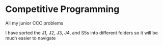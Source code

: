 # Competitive Programming

All my junior CCC problems

I have sorted the J1, J2, J3, J4, and S5s into different folders so it will be much easier to navigate
